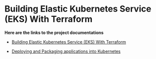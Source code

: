 # Building Elastic Kubernetes Service (EKS) With Terraform

__Here are the links to the project documentations__

- [Building Elastic Kubernetes Service (EKS) With Terraform](https://github.com/francdomain/StegHub_DevOps-Cloud_Engineering/tree/main/Building_Elastic_Kubernetes_Service_(EKS)_With_Terraform)

- [Deploying and Packaging applications into Kubernetes](https://github.com/francdomain/StegHub_DevOps-Cloud_Engineering/blob/main/Deploying_and_Packaging_applications_into_Kubernetes/project_25.md)
